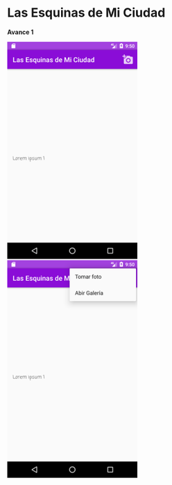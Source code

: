 # Las Esquinas de Mi Ciudad

**Avance 1**

<img src="Screenshot.png" width="300">
<img src="Screenshot2.png" width="300">
